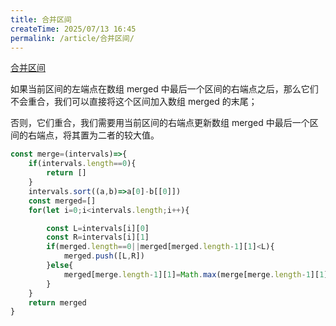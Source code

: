 ```yaml
---
title: 合并区间
createTime: 2025/07/13 16:45
permalink: /article/合并区间/
---
```

[合并区间](https://leetcode.cn/problems/merge-intervals/description/)

如果当前区间的左端点在数组 merged 中最后一个区间的右端点之后，那么它们不会重合，我们可以直接将这个区间加入数组 merged 的末尾；

否则，它们重合，我们需要用当前区间的右端点更新数组 merged 中最后一个区间的右端点，将其置为二者的较大值。


```js
const merge=(intervals)=>{
    if(intervals.length==0){
        return []
    }
    intervals.sort((a,b)=>a[0]-b[[0]])
    const merged=[]
    for(let i=0;i<intervals.length;i++){

        const L=intervals[i][0]
        const R=intervals[i][1]
        if(merged.length==0||merged[merged.length-1][1]<L){
            merged.push([L,R])
        }else{
            merged[merge.length-1][1]=Math.max(merge[merge.length-1][1],R)
        }
    }
    return merged
}
```